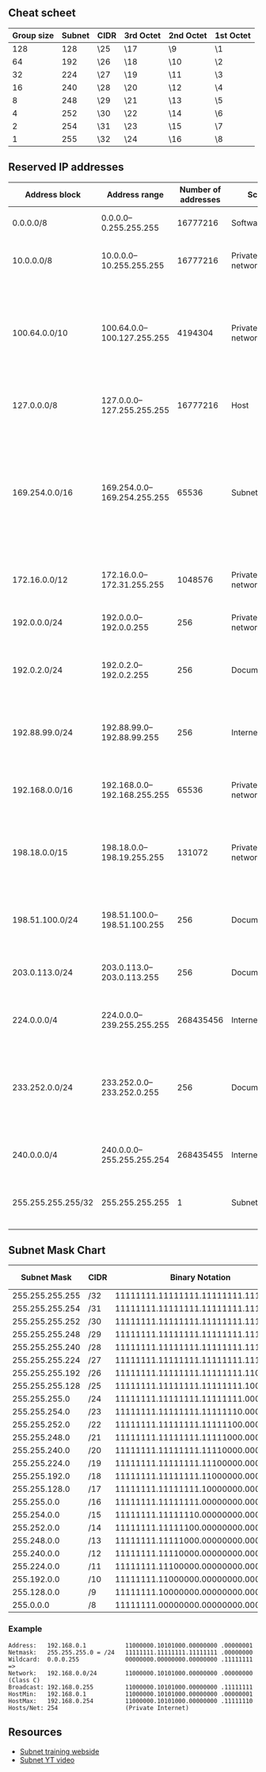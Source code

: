 ## Cheat scheet
|Group size|Subnet|CIDR|3rd Octet|2nd Octet|1st Octet|
|    -     |   -  |  - |    -    |    -    |    -    |
|   128    |  128 | \25|   \17   |   \9    |   \1    |
|    64    |  192 | \26|   \18   |   \10   |   \2    |
|    32    |  224 | \27|   \19   |   \11   |   \3    |
|    16    |  240 | \28|   \20   |   \12   |   \4    |
|    8     |  248 | \29|   \21   |   \13   |   \5    |
|    4     |  252 | \30|   \22   |   \14   |   \6    |
|    2     |  254 | \31|   \23   |   \15   |   \7    |
|    1     |  255 | \32|   \24   |   \16   |   \8    |











## Reserved IP addresses
| Address block  | Address range              | Number of addresses | Scope           | Description |
|       -        |        -                   |         -           |   -             |      -      |
| 0.0.0.0/8      | 0.0.0.0–0.255.255.255      | 16777216            | Software        | Current (local, "this") network[1]
| 10.0.0.0/8     | 10.0.0.0–10.255.255.255    | 16777216            | Private network | Used for local communications within a private network[3]
| 100.64.0.0/10  | 100.64.0.0–100.127.255.255 | 4194304             | Private network | Shared address space[4] for communications between a service provider and its subscribers when using a carrier-grade NAT
| 127.0.0.0/8    | 127.0.0.0–127.255.255.255  | 16777216            | Host            | Used for loopback addresses to the local host[1]
| 169.254.0.0/16 | 169.254.0.0–169.254.255.255| 65536               | Subnet          | Used for link-local addresses[5] between two hosts on a single link when no IP address is otherwise specified, such as would have normally been retrieved from a DHCP server
| 172.16.0.0/12  | 172.16.0.0–172.31.255.255  | 1048576             | Private network | Used for local communications within a private network[3]
| 192.0.0.0/24   | 192.0.0.0–192.0.0.255      | 256                 | Private network | IETF Protocol Assignments, DS-Lite (/29)[1]
| 192.0.2.0/24   | 192.0.2.0–192.0.2.255      | 256                 | Documentation   | Assigned as TEST-NET-1, documentation and examples[6]
| 192.88.99.0/24 | 192.88.99.0–192.88.99.255  | 256                 | Internet        | Reserved.[7] Formerly used for IPv6 to IPv4 relay[8] (included IPv6 address block 2002::/16).
| 192.168.0.0/16 | 192.168.0.0–192.168.255.255| 65536               | Private network | Used for local communications within a private network[3]
| 198.18.0.0/15  | 198.18.0.0–198.19.255.255  | 131072              | Private network | Used for benchmark testing of inter-network communications between two separate subnets[9]
| 198.51.100.0/24| 198.51.100.0–198.51.100.255| 256                 | Documentation   | Assigned as TEST-NET-2, documentation and examples[6]
| 203.0.113.0/24 | 203.0.113.0–203.0.113.255  | 256                 | Documentation   | Assigned as TEST-NET-3, documentation and examples[6]
| 224.0.0.0/4    | 224.0.0.0–239.255.255.255  | 268435456           | Internet        | In use for multicast[10] (former Class D network)
| 233.252.0.0/24 | 233.252.0.0–233.252.0.255  | 256                 | Documentation   | Assigned as MCAST-TEST-NET, documentation and examples (Note that this is part of the above multicast space.)[10][11]
| 240.0.0.0/4    | 240.0.0.0–255.255.255.254  | 268435455           | Internet        | Reserved for future use[12] (former Class E network)
| 255.255.255.255/32 | 255.255.255.255        | 1                   | Subnet          | Reserved for the "limited broadcast" destination address[1]








## Subnet Mask Chart
|  Subnet Mask  | CIDR | Binary Notation| Network Bits| Host Bits| Available Addresses|
| -             |  -   |                   -                   | -  | -  | -          | 
|255.255.255.255|   /32|  11111111.11111111.11111111.11111111  | 32 | 0  |  1         |
|255.255.255.254|   /31|  11111111.11111111.11111111.11111110  | 31 | 1  |  2         |
|255.255.255.252|   /30|  11111111.11111111.11111111.11111100  | 30 | 2  |  4         |
|255.255.255.248|   /29|  11111111.11111111.11111111.11111000  | 29 | 3  |  8         |
|255.255.255.240|   /28|  11111111.11111111.11111111.11110000  | 28 | 4  |  16        |
|255.255.255.224|   /27|  11111111.11111111.11111111.11100000  | 27 | 5  |  32        |
|255.255.255.192|   /26|  11111111.11111111.11111111.11000000  | 26 | 6  |  64        |
|255.255.255.128|   /25|  11111111.11111111.11111111.10000000  | 25 | 7  |  128       |
|255.255.255.0|     /24|  11111111.11111111.11111111.00000000  | 24 | 8  |  256       |		
|255.255.254.0|     /23|  11111111.11111111.11111110.00000000  | 23 | 9  |  512       |
|255.255.252.0|     /22|  11111111.11111111.11111100.00000000  | 22 | 10 |  1024      |
|255.255.248.0|     /21|  11111111.11111111.11111000.00000000  | 21 | 11 |  2048      |
|255.255.240.0|     /20|  11111111.11111111.11110000.00000000  | 20 | 12 |  4096      |
|255.255.224.0|     /19|  11111111.11111111.11100000.00000000  | 19 | 13 |  8192      |
|255.255.192.0|     /18|  11111111.11111111.11000000.00000000  | 18 | 14 |  16384     |
|255.255.128.0|     /17|  11111111.11111111.10000000.00000000  | 17 | 15 |  32768     |
|255.255.0.0|       /16|  11111111.11111111.00000000.00000000  | 16 | 16 |  65536     |
|255.254.0.0|       /15|  11111111.11111110.00000000.00000000  | 15 | 17 |  131072    |
|255.252.0.0|       /14|  11111111.11111100.00000000.00000000  | 14 | 18 |  262144    |
|255.248.0.0|       /13|  11111111.11111000.00000000.00000000  | 13 | 19 |  524288    |
|255.240.0.0|       /12|  11111111.11110000.00000000.00000000  | 12 | 20 |  1048576   |
|255.224.0.0|       /11|  11111111.11100000.00000000.00000000  | 11 | 21 |  2097152   |
|255.192.0.0|       /10|  11111111.11000000.00000000.00000000  | 10 | 22 |  4194304   |
|255.128.0.0|        /9|  11111111.10000000.00000000.00000000  | 9  | 23 |  8388608   |
|255.0.0.0|          /8|  11111111.00000000.00000000.00000000  | 8  | 24 |  16777216  |










### Example
```
Address:   192.168.0.1           11000000.10101000.00000000 .00000001
Netmask:   255.255.255.0 = /24   11111111.11111111.11111111 .00000000
Wildcard:  0.0.0.255             00000000.00000000.00000000 .11111111
=>
Network:   192.168.0.0/24        11000000.10101000.00000000 .00000000 (Class C)
Broadcast: 192.168.0.255         11000000.10101000.00000000 .11111111
HostMin:   192.168.0.1           11000000.10101000.00000000 .00000001
HostMax:   192.168.0.254         11000000.10101000.00000000 .11111110
Hosts/Net: 254                   (Private Internet)
```



## Resources
- [Subnet training webside](https://subnetipv4.com/)
- [Subnet YT video](https://www.youtube.com/watch?v=s_Ntt6eTn94)